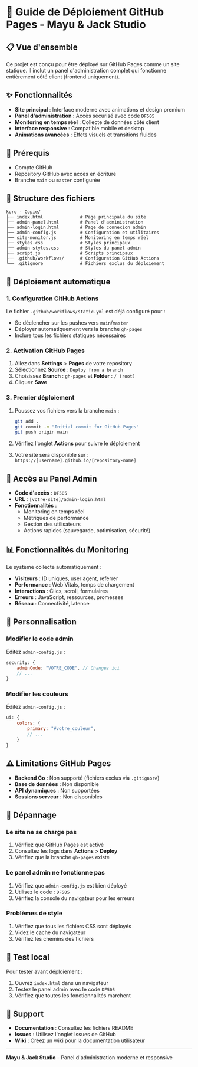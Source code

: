 # 🚀 Guide de Déploiement GitHub Pages - Mayu & Jack Studio

## 📋 Vue d'ensemble

Ce projet est conçu pour être déployé sur GitHub Pages comme un site statique. Il inclut un panel d'administration complet qui fonctionne entièrement côté client (frontend uniquement).

## ✨ Fonctionnalités

- **Site principal** : Interface moderne avec animations et design premium
- **Panel d'administration** : Accès sécurisé avec code `DF505`
- **Monitoring en temps réel** : Collecte de données côté client
- **Interface responsive** : Compatible mobile et desktop
- **Animations avancées** : Effets visuels et transitions fluides

## 🔧 Prérequis

- Compte GitHub
- Repository GitHub avec accès en écriture
- Branche `main` ou `master` configurée

## 📁 Structure des fichiers

```
koro - Copie/
├── index.html              # Page principale du site
├── admin-panel.html        # Panel d'administration
├── admin-login.html        # Page de connexion admin
├── admin-config.js         # Configuration et utilitaires
├── site-monitor.js         # Monitoring en temps réel
├── styles.css              # Styles principaux
├── admin-styles.css        # Styles du panel admin
├── script.js               # Scripts principaux
├── .github/workflows/      # Configuration GitHub Actions
└── .gitignore              # Fichiers exclus du déploiement
```

## 🚀 Déploiement automatique

### 1. Configuration GitHub Actions

Le fichier `.github/workflows/static.yml` est déjà configuré pour :
- Se déclencher sur les pushes vers `main`/`master`
- Déployer automatiquement vers la branche `gh-pages`
- Inclure tous les fichiers statiques nécessaires

### 2. Activation GitHub Pages

1. Allez dans **Settings** > **Pages** de votre repository
2. Sélectionnez **Source** : `Deploy from a branch`
3. Choisissez **Branch** : `gh-pages` et **Folder** : `/ (root)`
4. Cliquez **Save**

### 3. Premier déploiement

1. Poussez vos fichiers vers la branche `main` :
   ```bash
   git add .
   git commit -m "Initial commit for GitHub Pages"
   git push origin main
   ```

2. Vérifiez l'onglet **Actions** pour suivre le déploiement
3. Votre site sera disponible sur : `https://[username].github.io/[repository-name]`

## 🔐 Accès au Panel Admin

- **Code d'accès** : `DF505`
- **URL** : `[votre-site]/admin-login.html`
- **Fonctionnalités** :
  - Monitoring en temps réel
  - Métriques de performance
  - Gestion des utilisateurs
  - Actions rapides (sauvegarde, optimisation, sécurité)

## 📊 Fonctionnalités du Monitoring

Le système collecte automatiquement :
- **Visiteurs** : ID uniques, user agent, referrer
- **Performance** : Web Vitals, temps de chargement
- **Interactions** : Clics, scroll, formulaires
- **Erreurs** : JavaScript, ressources, promesses
- **Réseau** : Connectivité, latence

## 🎨 Personnalisation

### Modifier le code admin
Éditez `admin-config.js` :
```javascript
security: {
    adminCode: "VOTRE_CODE", // Changez ici
    // ...
}
```

### Modifier les couleurs
Éditez `admin-config.js` :
```javascript
ui: {
    colors: {
        primary: "#votre_couleur",
        // ...
    }
}
```

## ⚠️ Limitations GitHub Pages

- **Backend Go** : Non supporté (fichiers exclus via `.gitignore`)
- **Base de données** : Non disponible
- **API dynamiques** : Non supportées
- **Sessions serveur** : Non disponibles

## 🔧 Dépannage

### Le site ne se charge pas
1. Vérifiez que GitHub Pages est activé
2. Consultez les logs dans **Actions** > **Deploy**
3. Vérifiez que la branche `gh-pages` existe

### Le panel admin ne fonctionne pas
1. Vérifiez que `admin-config.js` est bien déployé
2. Utilisez le code : `DF505`
3. Vérifiez la console du navigateur pour les erreurs

### Problèmes de style
1. Vérifiez que tous les fichiers CSS sont déployés
2. Videz le cache du navigateur
3. Vérifiez les chemins des fichiers

## 📱 Test local

Pour tester avant déploiement :
1. Ouvrez `index.html` dans un navigateur
2. Testez le panel admin avec le code `DF505`
3. Vérifiez que toutes les fonctionnalités marchent

## 🌟 Support

- **Documentation** : Consultez les fichiers README
- **Issues** : Utilisez l'onglet Issues de GitHub
- **Wiki** : Créez un wiki pour la documentation utilisateur

---

**Mayu & Jack Studio** - Panel d'administration moderne et responsive
